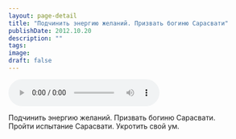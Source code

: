 ```yaml
---
layout: page-detail
title: "Подчинить энергию желаний. Призвать богиню Сарасвати"
publishDate: 2012.10.20
description: ""
tags:
image:
draft: false
---
```


<audio title="2012.10.20 - Подчинить энергию желаний. Призвать богиню Сарасвати.mp3" src="https://filer-api.advayta.org/v1.0/public/files/75667" controls=""></audio>

 Подчинить энергию желаний. Призвать богиню Сарасвати.  
Пройти испытание Сарасвати. Укротить свой ум. 

  
